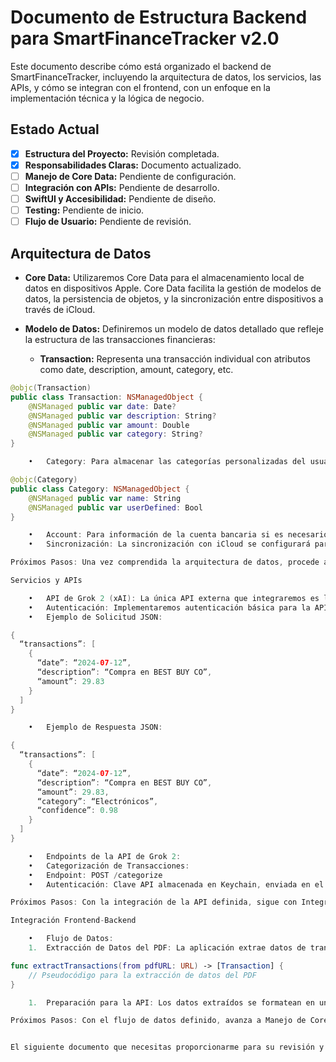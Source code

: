 # Documento de Estructura Backend para SmartFinanceTracker v2.0

Este documento describe cómo está organizado el backend de SmartFinanceTracker, incluyendo la arquitectura de datos, los servicios, las APIs, y cómo se integran con el frontend, con un enfoque en la implementación técnica y la lógica de negocio.

## Estado Actual

- [x] **Estructura del Proyecto:** Revisión completada.
- [x] **Responsabilidades Claras:** Documento actualizado.
- [ ] **Manejo de Core Data:** Pendiente de configuración.
- [ ] **Integración con APIs:** Pendiente de desarrollo.
- [ ] **SwiftUI y Accesibilidad:** Pendiente de diseño.
- [ ] **Testing:** Pendiente de inicio.
- [ ] **Flujo de Usuario:** Pendiente de revisión.

## Arquitectura de Datos

- **Core Data:** Utilizaremos Core Data para el almacenamiento local de datos en dispositivos Apple. Core Data facilita la gestión de modelos de datos, la persistencia de objetos, y la sincronización entre dispositivos a través de iCloud.
- **Modelo de Datos:** Definiremos un modelo de datos detallado que refleje la estructura de las transacciones financieras:

  - **Transaction:** Representa una transacción individual con atributos como date, description, amount, category, etc.

```swift
@objc(Transaction)
public class Transaction: NSManagedObject {
    @NSManaged public var date: Date?
    @NSManaged public var description: String?
    @NSManaged public var amount: Double
    @NSManaged public var category: String?
}

	•	Category: Para almacenar las categorías personalizadas del usuario.

@objc(Category)
public class Category: NSManagedObject {
    @NSManaged public var name: String
    @NSManaged public var userDefined: Bool
}

	•	Account: Para información de la cuenta bancaria si es necesario.
	•	Sincronización: La sincronización con iCloud se configurará para permitir que los datos de transacciones estén disponibles en múltiples dispositivos del usuario. Esto se gestiona automáticamente por Core Data.

Próximos Pasos: Una vez comprendida la arquitectura de datos, procede a Servicios y APIs.

Servicios y APIs

	•	API de Grok 2 (xAI): La única API externa que integraremos es la de Grok 2 para la categorización automática de transacciones. Esta API se usará para enviar datos de transacciones en formato JSON y recibir las categorías asignadas.
	•	Autenticación: Implementaremos autenticación básica para la API de Grok 2. La clave API se almacenará de manera segura en el Keychain de iOS.
	•	Ejemplo de Solicitud JSON:

{
  “transactions”: [
    {
      “date”: “2024-07-12”,
      “description”: “Compra en BEST BUY CO”,
      “amount”: 29.83
    }
  ]
}

	•	Ejemplo de Respuesta JSON:

{
  “transactions”: [
    {
      “date”: “2024-07-12”,
      “description”: “Compra en BEST BUY CO”,
      “amount”: 29.83,
      “category”: “Electrónicos”,
      “confidence”: 0.98
    }
  ]
}

	•	Endpoints de la API de Grok 2:
	•	Categorización de Transacciones:
	•	Endpoint: POST /categorize
	•	Autenticación: Clave API almacenada en Keychain, enviada en el header Authorization: Bearer <API_KEY>.

Próximos Pasos: Con la integración de la API definida, sigue con Integración Frontend-Backend.

Integración Frontend-Backend

	•	Flujo de Datos:
	1.	Extracción de Datos del PDF: La aplicación extrae datos de transacciones de los PDFs cargados por el usuario usando PDFKit.

func extractTransactions(from pdfURL: URL) -> [Transaction] {
    // Pseudocódigo para la extracción de datos del PDF
}

	1.	Preparación para la API: Los datos extraídos se formatean en un JSON que cumple con el esquema esperado por la API.

Próximos Pasos: Con el flujo de datos definido, avanza a Manejo de Core Data.


El siguiente documento que necesitas proporcionarme para su revisión y modificación es el `DataIntegrityAndBackupStrategy_v2.0.md`.

